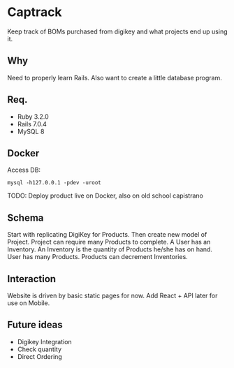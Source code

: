 # Captrack

Keep track of BOMs purchased from digikey and what projects end up using it.


## Why

Need to properly learn Rails. Also want to create a little database program.

## Req.

- Ruby 3.2.0
- Rails 7.0.4
- MySQL 8

## Docker

Access DB:
```
mysql -h127.0.0.1 -pdev -uroot
```

TODO: Deploy product live on Docker, also on old school capistrano

## Schema

Start with replicating DigiKey for Products.
Then create new model of Project. Project can require many Products to complete.
A User has an Inventory. An Inventory is the quantity of Products he/she has on hand.
User has many Products. Products can decrement Inventories.

## Interaction

Website is driven by basic static pages for now. Add React + API later for use on Mobile.

## Future ideas

- Digikey Integration
 - Check quantity
 - Direct Ordering